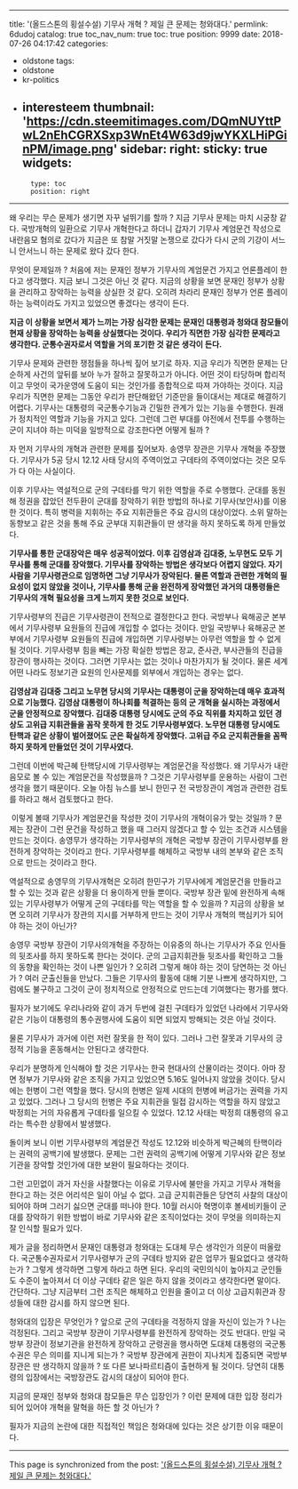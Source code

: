 
---
title: '(올드스톤의 횡설수설) 기무사 개혁 ? 제일 큰 문제는 청와대다.'
permlink: 6dudoj
catalog: true
toc_nav_num: true
toc: true
position: 9999
date: 2018-07-26 04:17:42
categories:
- oldstone
tags:
- oldstone
- kr-politics
- interesteem
thumbnail: 'https://cdn.steemitimages.com/DQmNUYttPwL2nEhCGRXSxp3WnEt4W63d9jwYKXLHiPGinPM/image.png'
sidebar:
    right:
        sticky: true
widgets:
    -
        type: toc
        position: right
---


왜 우리는 무슨 문제가 생기면 자꾸 널뛰기를 할까 ? 지금 기무사 문제는 마치 시궁창 같다. 국방개혁의 일환으로 기무사 개혁한다고 하더니 갑자기 기무사 계엄문건 작성으로 내란음모 혐의로 갔다가 지금은 또 참말 거짓말 논쟁으로 갔다가 다시 군의 기강이 서느니 안서느니 하는 문제로 왔다 갔다 한다. 

무엇이 문제일까 ? 처음에 저는 문재인 정부가 기무사의 계엄문건 가지고 언론플레이 한다고 생각했다. 지금 보니 그것은 아닌 것 같다. 지금의 상황을 보면 문재인 정부가 상황을 관리하고 장악하는 능력을 상실한 것 같다. 오히려 차라리 문재인 정부가 언론 플레이하는 능력이라도 가지고 있었으면 좋겠다는 생각이 든다. 

**지금 이 상황을 보면서 제가 느끼는 가장 심각한 문제는 문재인 대통령과 청와대 참모들이 현재 상황을 장악하는 능력을 상실했다는 것이다. 우리가 직면한 가장 심각한 문제라고 생각한다. 군통수권자로서 역할을 거의 포기한 것 같은 생각이 든다.** 

기무사 문제와 관련한 쟁점들을 하나씩 짚어 보기로 하자. 지금 우리가 직면한 문제는 단순하게 사건의 앞뒤를 보아 누가 잘하고 잘못하고가 아니다. 어떤 것이 타당하며 합리적이고 무엇이 국가운영에 도움이 되는 것인가를 종합적으로 따져 가야하는 것이다. 지금 우리가 직면한 문제는 그동안 우리가 판단해왔던 기준만을 들이대서는 제대로 해결하기 어렵다. 기무사는 대통령의 국군통수기능과 긴밀한 관계가 있는 기능을 수행한다. 원래가 정치적인 역할과 기능을 가지고 있다. 그런데 그런 부대를 야전에서 전투를 수행하는 군이 지녀야 하는 미덕을 일방적으로 강조한다면 어떻게 될까 ? 

자 먼저 기무사의 개혁과 관련한 문제를 짚어보자. 송영무 장관은 기무사 개혁을 주장했다. 기무사가 5공 당시 12.12 사태 당시의 주역이었고 구데타의 주역이었다는 것은 모두가 다 아는 사실이다. 

 이후 기무사는 역설적으로 군의 구데타를 막기 위한 역할을 주로 수행했다. 군대를 동원해 정권을 잡았던 전두환이 군대를 장악하기 위한 방법의 하나로 기무사(보안사)를 이용한 것이다. 특히 병력을 지휘하는 주요 지휘관들은 주요 감시의 대상이었다. 소위 말하는 동향보고 같은 것을 통해 주요 군부대 지휘관들이 딴 생각을 하지 못하도록 하게 만들었다. 

**기무사를 통한 군대장악은 매우 성공적이었다. 이후 김영삼과 김대중, 노무현도 모두 기무사를 통해 군대를 장악했다. 기무사를 장악하는 방법은 생각보다 어렵지 않았다. 자기 사람을 기무사령관으로 임명하면 그냥 기무사가 장악된다. 물론 역할과 관련한 개혁의 필요성이 없지 않았을 것이나, 기무사를 통해 군을 완전하게 장악했던 과거의 대통령들은 기무사의 개혁 필요성을 크게 느끼지 못한 것으로 보인다.**

기무사령부의 진급은 기무사령관이 전적으로 결정한다고 한다. 국방부나 육해공군 본부에서 기무사령부 요원들의 진급에 개입할 수 없다는 것이다. 만일 국방부나 육해공군 본부에서 기무사령부 요원들의 진급에 개입하면 기무사령부는 아무런 역할을 할 수 없게 될 것이다. 기무사령부 힘을 빼는 가장 확실한 방법은 장교, 준사관, 부사관들의 진급을 장관이 행사하는 것이다. 그러면 기무사는 없는 것이나 마찬가지가 될 것이다. 물론 세계 어떤 나라도 정보기관 요원의 인사문제를 외부에서 개입하는 경우는 없다. 

**김영삼과 김대중 그리고 노무현 당시의 기무사는 대통령이 군을 장악하는데 매우 효과적으로 기능했다. 김영삼 대통령이 하나회를 척결하는 등의 군 개혁을 실시하는 과정에서 군을 안정적으로 장악했다. 김대중 대통령 당시에도 군의 주요 직위를 차지하고 있던 경상도 고위급 지휘관들을 꼼작 못하게 한 것도 기무사령부였다. 노무현 대통령 당시에도 탄핵과 같은 상황이 벌어졌어도 군은 확실하게 장악했다. 고위급 주요 군지휘관들을 꼼짝하지 못하게 만들었던 것이 기무사였다.**

그런데 이번에 박근혜 탄핵당시에 기무사령부는 계엄문건을 작성했다. 왜 기무사가 내란음모로 볼 수 있는 계엄문건을 작성했을까 ? 그것은 기무사령부를 운용하는 사람이 그런 생각을 했기 때문이다. 오늘 아침 뉴스를 보니 한민구 전 국방장관이 계엄과 관련한 검토를 하라고 해서 검토했다고 한다. 

 이렇게 볼때 기무사가 계엄문건을 작성한 것이 기무사의 개혁이유가 맞는 것일까 ? 문제는 장관이 그런 문건을 작성하고 했을 때 그러지 않겠다고 할 수 있는 조건과 시스템을 만드는 것이다. 송영무가 생각하는 기무사령부의 개혁은 국방부 장관이 기무사령부를 완전하게 장악하는 것이라고 한다. 기무사령부를 해체하고 국방부 내의 본부와 같은 조직으로 만드는 것이라고 한다. 

역설적으로 송영무의 기무사개혁은 오히려 한민구가 기무사에게 계엄문건을 만들라고 할 수 있는 것과 같은 상황을 더 용이하게 만들 뿐이다. 국방부 장관 밑에 완전하게 속해 있는 기무사령부가 어떻게 군의 구데타를 막는 역할을 할 수 있을까 ? 지금의 상황을 보면 오히려 기무사가 장관의 지시를 거부하게 만드는 것이 기무사 개혁의 핵심키가 되어야 하는 것이 아닌가? 

송영무 국방부 장관이 기무사의개혁을 주장하는 이유중의 하나는 기무사가 주요 인사들의 뒷조사를 하지 못하도록 한다는 것이다. 군의 고급지휘관들 뒷조사를 확인하고 그들의 동향을 확인하는 것이 나쁜 일인가 ? 오히려 그렇게 해야 하는 것이 당연하는 것 아닌가 ? 여러 군출신들을 만났다. 그들은 기무사의 활동에 대해 기분 나쁘게 생각하지만, 그럼에도 불구하고 그것이 군이 정치적으로 안정적으로 만드는데 기여했다는 평가를 했다. 

필자가 보기에도 우리나라와 같이 과거 두번에 걸친 구데타가 있었던 나라에서 기무사와 같은 기능이 대통령의 통수권행사에 도움이 되면 되었지 방해되는 것은 아닐 것이다. 

물론 기무사가 과거에 이런 저런 잘못을 한 적이 있다. 그러나 그런 잘못과 기무사의 긍정적 기능을 혼동해서는 안된다고 생각한다. 

우리가 분명하게 인식해야 할 것은 기무사는 한국 현대사의 산물이라는 것이다. 아마 장면 정부가 기무사와 같은 조직을 가지고 있었으면 5.16도 일어나지 않았을 것이다. 당시에는 헌병이 그런 역할을 했다. 당시의 헌병은 일제 시대의 헌병에 버금가는 권력을 가지고 있었다. 그러나 그 당시의 헌병은 주요 지휘관을 밀접 감시하는 역할을 하지 않았고 박정희는 거의 자유롭게 구데타를 일으킬 수 있었다. 12.12 사태는 박정희 대통령의 유고라는 특수한 상황에서 발생했다. 

돌이켜 보니 이번 기무사령부의 계엄문건 작성도 12.12와 비슷하게 박근혜의 탄핵이라는 권력의 공백기에 발생했다. 문제는 그런 권력의 공백기에 어떻게 기무사와 같은 정보기관을 장악할 것인가에 대한 보완이 필요하다는 것이다. 

그런 고민없이 과거 자신을 사찰했다는 이유로 기무사에 불만을 가지고 기무사 개혁을 한다고 하는 것은 어리석은 일이 아닐 수 없다. 고급 군지휘관들은 당연히 사찰의 대상이 되어야 하며 그러기 싫으면 군대를 떠나야 한다. 10월 러시아 혁명이후 볼세비키들이 군대를 장악하기 위한 방법이 바로 기무사와 같은 조직이었다는 것이 무엇을 의미하는지 잘 인식할 필요가 있다. 

제가 글을 정리하면서 문재인 대통령과 청와대는 도대체 무슨 생각인가 의문이 떠올랐다. 국군통수권자로서 기무사령부가 군의 구데타 방지와 같은 업무가 필요없다고 생각하는가 ? 그렇게 생각하면 그렇게 하라고 하면 된다. 우리의 국민의식이 높아지고 군인들도 수준이 높아져서 더 이상 구데타 같은 일은 하지 않을 것이라고 생각한다면 말이다. 간단하다. 그냥 지금부터 그런 조직은 해체하고 인원을 줄이고 더 이상 고급지휘관과 장성들에 대한 감시를 하지 않으면 된다. 

청와대의 입장은 무엇인가 ? 앞으로 군의 구데타을 걱정하지 않을 자신이 있는가 ? 나는 걱정된다. 그리고 국방부 장관이 기무사령부를 완전하게 장악하는 것도 반대다. 만일 국방부 장관이 정보기관을 완전하게 장악하고 군령권을 행사하면 도대체 대통령의 국군통수권은 무슨 의미를 지니게 되는가 ? 국방부 장관에게 권한이 지나치게 집중되면 국방부 장관은 딴 생각하지 않을까 ? 또 다른 보나파르티즘이 출현하게 될 것이다. 당연히 대통령의 입장에서는 국방장관도 감시의 대상이 되어야 한다. 

지금의 문재인 정부와 청와대 참모들은 무슨 입장인가 ? 이런 문제에 대한 입장 정리가 되어 있어야 개혁을 말혁을 하든 할 것 아닌가 ?


필자가 지금의 논란에 대한 직접적인 책임은 청와대에 있다는 것은 상기한 이유 때문이다.

- - -

This page is synchronized from the post: ['(올드스톤의 횡설수설) 기무사 개혁 ? 제일 큰 문제는 청와대다.'](https://steemit.com/@oldstone/6dudoj)
